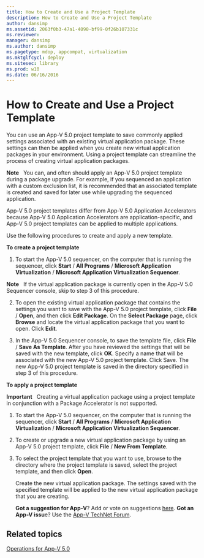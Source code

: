 ```yaml
---
title: How to Create and Use a Project Template
description: How to Create and Use a Project Template
author: dansimp
ms.assetid: 2063f0b3-47a1-4090-bf99-0f26b107331c
ms.reviewer: 
manager: dansimp
ms.author: dansimp
ms.pagetype: mdop, appcompat, virtualization
ms.mktglfcycl: deploy
ms.sitesec: library
ms.prod: w10
ms.date: 06/16/2016
---
```



# How to Create and Use a Project Template


You can use an App-V 5.0 project template to save commonly applied settings associated with an existing virtual application package. These settings can then be applied when you create new virtual application packages in your environment. Using a project template can streamline the process of creating virtual application packages.

**Note**  
You can, and often should apply an App-V 5.0 project template during a package upgrade. For example, if you sequenced an application with a custom exclusion list, it is recommended that an associated template is created and saved for later use while upgrading the sequenced application.

App-V 5.0 project templates differ from App-V 5.0 Application Accelerators because App-V 5.0 Application Accelerators are application-specific, and App-V 5.0 project templates can be applied to multiple applications.

Use the following procedures to create and apply a new template.

**To create a project template**

1.  To start the App-V 5.0 sequencer, on the computer that is running the sequencer, click **Start** / **All Programs** / **Microsoft Application Virtualization** / **Microsoft Application Virtualization Sequencer**.

**Note**  
    If the virtual application package is currently open in the App-V 5.0 Sequencer console, skip to step 3 of this procedure.

2. To open the existing virtual application package that contains the settings you want to save with the App-V 5.0 project template, click **File** / **Open**, and then click **Edit Package**. On the **Select Package** page, click **Browse** and locate the virtual application package that you want to open. Click **Edit**.

3. In the App-V 5.0 Sequencer console, to save the template file, click **File** / **Save As Template**. After you have reviewed the settings that will be saved with the new template, click **OK**. Specify a name that will be associated with the new App-V 5.0 project template. Click Save.
   The new App-V 5.0 project template is saved in the directory specified in step 3 of this procedure.

**To apply a project template**

**Important**  
    Creating a virtual application package using a project template in conjunction with a Package Accelerator is not supported.

1.  To start the App-V 5.0 sequencer, on the computer that is running the sequencer, click **Start** / **All Programs** / **Microsoft Application Virtualization** / **Microsoft Application Virtualization Sequencer**.

2.  To create or upgrade a new virtual application package by using an App-V 5.0 project template, click **File** / **New From Template**.

3.  To select the project template that you want to use, browse to the directory where the project template is saved, select the project template, and then click **Open**.

    Create the new virtual application package. The settings saved with the specified template will be applied to the new virtual application package that you are creating.

    **Got a suggestion for App-V**? Add or vote on suggestions [here](http://appv.uservoice.com/forums/280448-microsoft-application-virtualization). **Got an App-V issu**e? Use the [App-V TechNet Forum](https://social.technet.microsoft.com/Forums/home?forum=mdopappv).

## Related topics


[Operations for App-V 5.0](operations-for-app-v-50.md)









